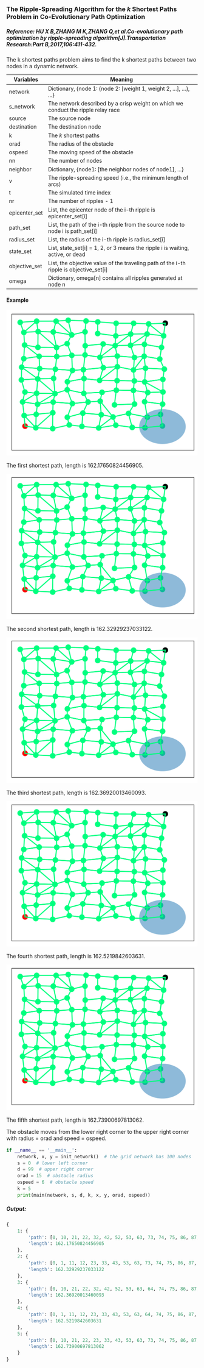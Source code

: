 ### The Ripple-Spreading Algorithm for the *k* Shortest Paths Problem in Co-Evolutionary Path Optimization

##### Reference: HU X B,ZHANG M K,ZHANG Q,et al.Co-evolutionary path optimization by ripple-spreading algorithm[J].Transportation Research:Part B,2017,106:411-432.

The k shortest paths problem aims to find the k shortest paths between two nodes in a dynamic network. 

| Variables     | Meaning                                                      |
| ------------- | ------------------------------------------------------------ |
| network       | Dictionary, {node 1: {node 2: [weight 1, weight 2, ...], ...}, ...} |
| s_network     | The network described by a crisp weight on which we conduct the ripple relay race |
| source        | The source node                                              |
| destination   | The destination node                                         |
| k             | The *k* shortest paths                                       |
| orad          | The radius of the obstacle                                   |
| ospeed        | The moving speed of the obstacle                             |
| nn            | The number of nodes                                          |
| neighbor      | Dictionary, {node1: [the neighbor nodes of node1], ...}      |
| v             | The ripple-spreading speed (i.e., the minimum length of arcs) |
| t             | The simulated time index                                     |
| nr            | The number of ripples - 1                                    |
| epicenter_set | List, the epicenter node of the i-th ripple is epicenter_set[i] |
| path_set      | List, the path of the i-th ripple from the source node to node i is path_set[i] |
| radius_set    | List, the radius of the i-th ripple is radius_set[i]         |
| state_set     | List, state_set[i] = 1, 2, or 3 means the ripple i is waiting, active, or dead |
| objective_set | List, the objective value of the traveling path of the i-th ripple is objective_set[i] |
| omega         | Dictionary, omega[n] contains all ripples generated at node n |

#### Example

![](https://github.com/Xavier-MaYiMing/The-ripple-spreading-algorithm-for-the-k-shortest-paths-in-co-evolutionary-path-optimization/blob/main/CEPO1.gif)

The first shortest path, length is 162.17650824456905.

![](https://github.com/Xavier-MaYiMing/The-ripple-spreading-algorithm-for-the-k-shortest-paths-in-co-evolutionary-path-optimization/blob/main/CEPO2.gif)

The second shortest path, length is 162.32929237033122.

![](https://github.com/Xavier-MaYiMing/The-ripple-spreading-algorithm-for-the-k-shortest-paths-in-co-evolutionary-path-optimization/blob/main/CEPO3.gif)

The third shortest path, length is 162.36920013460093.

![](https://github.com/Xavier-MaYiMing/The-ripple-spreading-algorithm-for-the-k-shortest-paths-in-co-evolutionary-path-optimization/blob/main/CEPO4.gif)

The fourth shortest path, length is 162.5219842603631.

![](https://github.com/Xavier-MaYiMing/The-ripple-spreading-algorithm-for-the-k-shortest-paths-in-co-evolutionary-path-optimization/blob/main/CEPO5.gif)

The fifth shortest path, length is 162.73900697813062.

The obstacle moves from the lower right corner to the upper right corner with radius = orad and speed = ospeed.

```python
if __name__ == '__main__':
    network, x, y = init_network()  # the grid network has 100 nodes
    s = 0  # lower left corner
    d = 99  # upper right corner
    orad = 15  # obstacle radius
    ospeed = 6  # obstacle speed
    k = 5
    print(main(network, s, d, k, x, y, orad, ospeed))
```

##### Output:

```python
{
    1: {
        'path': [0, 10, 21, 22, 32, 42, 52, 53, 63, 73, 74, 75, 86, 87, 88, 89, 99], 
        'length': 162.17650824456905
    }, 
    2: {
        'path': [0, 1, 11, 12, 23, 33, 43, 53, 63, 73, 74, 75, 86, 87, 88, 89, 99], 
        'length': 162.32929237033122
    }, 
    3: {
        'path': [0, 10, 21, 22, 32, 42, 52, 53, 63, 64, 74, 75, 86, 87, 88, 89, 99], 
        'length': 162.36920013460093
    }, 
    4: {
        'path': [0, 1, 11, 12, 23, 33, 43, 53, 63, 64, 74, 75, 86, 87, 88, 89, 99], 
        'length': 162.5219842603631
    }, 
    5: {
        'path': [0, 10, 21, 22, 23, 33, 43, 53, 63, 73, 74, 75, 86, 87, 88, 89, 99], 
        'length': 162.73900697813062
    }
}
```

